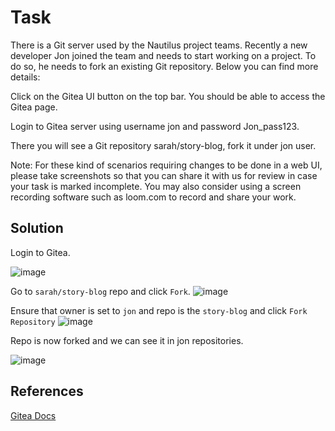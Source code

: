 # Task
There is a Git server used by the Nautilus project teams. Recently a new developer Jon joined the team and needs to start working on a project. To do so, he needs to fork an existing Git repository. Below you can find more details:

Click on the Gitea UI button on the top bar. You should be able to access the Gitea page.

Login to Gitea server using username jon and password Jon_pass123.

There you will see a Git repository sarah/story-blog, fork it under jon user.

Note: For these kind of scenarios requiring changes to be done in a web UI, please take screenshots so that you can share it with us for review in case your task is marked incomplete. You may also consider using a screen recording software such as loom.com to record and share your work.
## Solution 
Login to Gitea.

![image](https://github.com/AdamLisicki/kodekloud-engineer/assets/96197101/0f90f15b-4ecc-45ae-8dc7-d084d873f726)

Go to `sarah/story-blog` repo and click `Fork`.
![image](https://github.com/AdamLisicki/kodekloud-engineer/assets/96197101/dbdc5901-a9f7-4556-9b26-dbf6e5ef79a7)

Ensure that owner is set to `jon` and repo is the `story-blog` and click `Fork Repository`
![image](https://github.com/AdamLisicki/kodekloud-engineer/assets/96197101/ba41beb7-fa5f-4d3e-be16-2d09ef77d655)

Repo is now forked and we can see it in jon repositories.

![image](https://github.com/AdamLisicki/kodekloud-engineer/assets/96197101/b1266cd0-4089-4f60-ae51-f014963679c0)

## References

[Gitea Docs](https://docs.gitea.com/)
